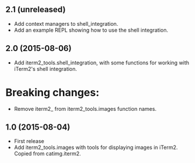 2.1 (unreleased)
----------------

- Add context managers to shell_integration.
- Add an example REPL showing how to use the shell integration.

2.0 (2015-08-06)
----------------

- Add iterm2_tools.shell_integration, with some functions for working with
  iTerm2's shell integration.

# Breaking changes:

- Remove iterm2_ from iterm2_tools.images function names.

1.0 (2015-08-04)
----------------

- First release
- Add iterm2_tools.images with tools for displaying images in iTerm2. Copied
  from catimg.iterm2.

